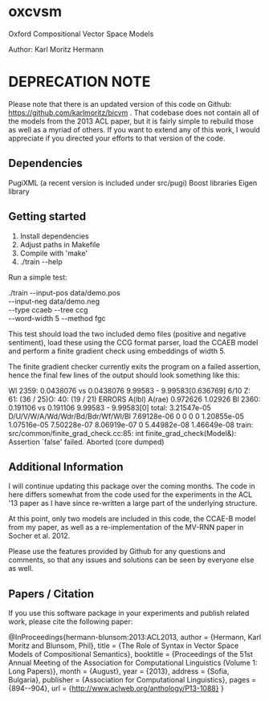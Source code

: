 oxcvsm
======

Oxford Compositional Vector Space Models

Author: Karl Moritz Hermann

# DEPRECATION NOTE

Please note that there is an updated version of this code on Github:
https://github.com/karlmoritz/bicvm .  That codebase does not contain all of the
models from the 2013 ACL paper, but it is fairly simple to rebuild those as well
as a myriad of others. If you want to extend any of this work, I would
appreciate if you directed your efforts to that version of the code.

## Dependencies

PugiXML (a recent version is included under src/pugi)
Boost libraries
Eigen library

## Getting started

1. Install dependencies
2. Adjust paths in Makefile
3. Compile with 'make'
4. ./train --help

Run a simple test:

./train --input-pos data/demo.pos \
        --input-neg data/demo.neg \
        --type ccaeb --tree ccg \
        --word-width 5 --method fgc

This test should load the two included demo files (positive and negative
sentiment), load these using the CCG format parser, load the CCAEB model and
perform a finite gradient check using embeddings of width 5.

The finite gradient checker currently exits the program on a failed assertion,
hence the final few lines of the output should look something like this:

Wl  2359: 0.0438076 vs 0.0438076   9.99583 - 9.99583[0.636769]
  6/10 Z: 61: (36 / 25)O: 40: (19 / 21)
          ERRORS          A(lbl)          A(rae)
                        0.972626         1.02926
Bl  2360: 0.191106 vs 0.191106   9.99583 - 9.99583[0]
total: 3.21547e-05 D/U/V/W/A/Wd/Wdr/Bd/Bdr/Wf/Wl/Bl
7.69128e-06 0 0 0 0 1.20855e-05 1.07516e-05 7.50228e-07 8.06919e-07 0 5.44982e-08 1.46649e-08
train: src/common/finite_grad_check.cc:85: int finite_grad_check(Model&): Assertion `false' failed.
Aborted (core dumped)

## Additional Information

I will continue updating this package over the coming months. The code in here
differs somewhat from the code used for the experiments in the ACL '13 paper as
I have since re-written a large part of the underlying structure.

At this point, only two models are included in this code, the CCAE-B model from
my paper, as well as a re-implementation of the MV-RNN paper in Socher et al.
2012.

Please use the features provided by Github for any questions and comments, so
that any issues and solutions can be seen by everyone else as well.

## Papers / Citation

If you use this software package in your experiments and publish related work,
please cite the following paper:

@InProceedings{hermann-blunsom:2013:ACL2013,
  author    = {Hermann, Karl Moritz  and  Blunsom, Phil},
  title     = {The Role of Syntax in Vector Space Models of Compositional Semantics},
  booktitle = {Proceedings of the 51st Annual Meeting of the Association for Computational Linguistics (Volume 1: Long Papers)},
  month     = {August},
  year      = {2013},
  address   = {Sofia, Bulgaria},
  publisher = {Association for Computational Linguistics},
  pages     = {894--904},
  url       = {http://www.aclweb.org/anthology/P13-1088}
}

